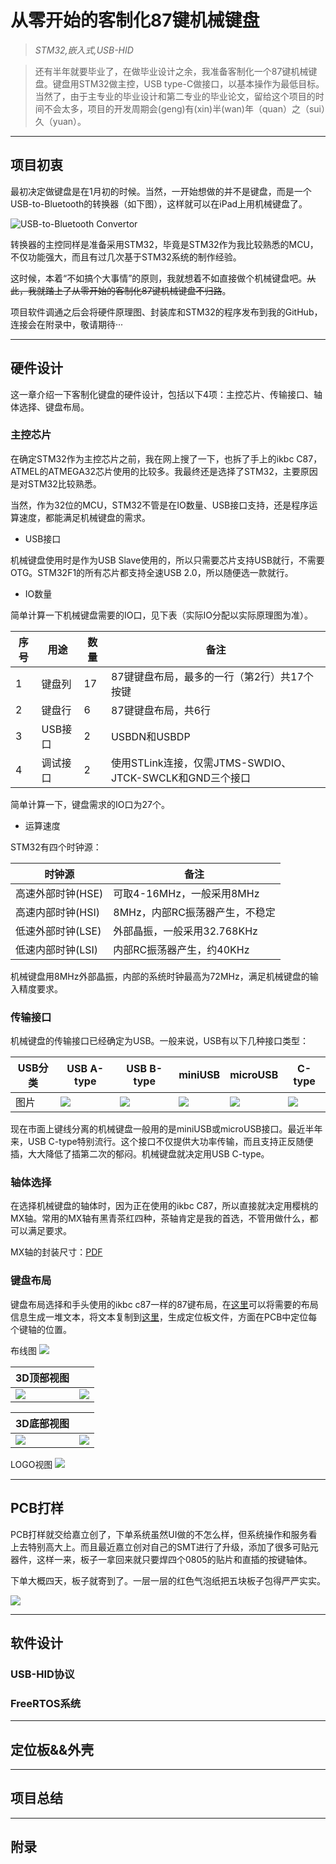 # 从零开始的客制化87键机械键盘

> *STM32,嵌入式,USB-HID*

> 还有半年就要毕业了，在做毕业设计之余，我准备客制化一个87键机械键盘。键盘用STM32做主控，USB type-C做接口，以基本操作为最低目标。当然了，由于主专业的毕业设计和第二专业的毕业论文，留给这个项目的时间不会太多，项目的开发周期会(geng)有(xin)半(wan)年（quan）之（sui）久（yuan）。

-----

## 项目初衷

最初决定做键盘是在1月初的时候。当然，一开始想做的并不是键盘，而是一个USB-to-Bluetooth的转换器（如下图），这样就可以在iPad上用机械键盘了。

![USB-to-Bluetooth Convertor](pic\\other\\bt_connector.jpg)

转换器的主控同样是准备采用STM32，毕竟是STM32作为我比较熟悉的MCU，不仅功能强大，而且有过几次基于STM32系统的制作经验。

这时候，本着“不如搞个大事情”的原则，我就想着不如直接做个机械键盘吧。~~从此，我就踏上了从零开始的客制化87键机械键盘不归路~~。

项目软件调通之后会将硬件原理图、封装库和STM32的程序发布到我的GitHub，连接会在附录中，敬请期待···

-----

## 硬件设计

这一章介绍一下客制化键盘的硬件设计，包括以下4项：主控芯片、传输接口、轴体选择、键盘布局。

### 主控芯片

在确定STM32作为主控芯片之前，我在网上搜了一下，也拆了手上的ikbc C87，ATMEL的ATMEGA32芯片使用的比较多。我最终还是选择了STM32，主要原因是对STM32比较熟悉。

当然，作为32位的MCU，STM32不管是在IO数量、USB接口支持，还是程序运算速度，都能满足机械键盘的需求。

- USB接口

机械键盘使用时是作为USB Slave使用的，所以只需要芯片支持USB就行，不需要OTG。STM32F1的所有芯片都支持全速USB 2.0，所以随便选一款就行。

- IO数量

简单计算一下机械键盘需要的IO口，见下表（实际IO分配以实际原理图为准）。

|  序号  |  用途  |  数量  |  备注  |
| --- | --- | --- | ---|
|  1  |  键盘列  |  17  |  87键键盘布局，最多的一行（第2行）共17个按键  |
|  2  |  键盘行  |  6  |  87键键盘布局，共6行  |
|  3  |  USB接口  |  2  |  USBDN和USBDP  |
|  4  |  调试接口  |  2  |  使用STLink连接，仅需JTMS-SWDIO、JTCK-SWCLK和GND三个接口  |

简单计算一下，键盘需求的IO口为27个。

- 运算速度

STM32有四个时钟源：

|  时钟源  |  备注  |
| --- | --- |
|  高速外部时钟(HSE)  |  可取4-16MHz，一般采用8MHz  |
|  高速内部时钟(HSI)  |  8MHz，内部RC振荡器产生，不稳定  |
|  低速外部时钟(LSE)  |  外部晶振，一般采用32.768KHz  |
|  低速内部时钟(LSI)  |  内部RC振荡器产生，约40KHz  |

机械键盘用8MHz外部晶振，内部的系统时钟最高为72MHz，满足机械键盘的输入精度要求。

### 传输接口

机械键盘的传输接口已经确定为USB。一般来说，USB有以下几种接口类型：

| USB分类 | USB A-type | USB B-type | miniUSB | microUSB | C-type |
| --- | --- | --- | --- | --- | --- |
| 图片 | ![](pic\\usb_type\\type_a.jpg) | ![](pic\\usb_type\\type_b.jpg) | ![](pic\\usb_type\\miniusb.jpg) | ![](pic\\usb_type\\microusb.jpg) | ![](pic\\usb_type\\type_c.jpg) |

现在市面上键线分离的机械键盘一般用的是miniUSB或microUSB接口。最近半年来，USB C-type特别流行。这个接口不仅提供大功率传输，而且支持正反随便插，大大降低了插第二次的郁闷。机械键盘就决定用USB C-type。

### 轴体选择

在选择机械键盘的轴体时，因为正在使用的ikbc C87，所以直接就决定用樱桃的MX轴。常用的MX轴有黑青茶红四种，茶轴肯定是我的首选，不管用做什么，都可以满足要求。

MX轴的封装尺寸：[PDF](Reference\\Cherry_MX\\Cherry_MX_sw.pdf)

### 键盘布局

键盘布局选择和手头使用的ikbc c87一样的87键布局，在[这里](http://www.keyboard-layout-editor.com/
)可以将需要的布局信息生成一堆文本，将文本复制到[这里](http://builder.swillkb.com/)，生成定位板文件，方面在PCB中定位每个键轴的位置。

布线图
![](pic\\pcb\\pcb_2d_bottomlayer.png)

|3D顶部视图||
| --- | --- |
| ![](pic\\pcb\\2.PNG) | ![](pic\\pcb\\pcb_3d_top.png) |

|3D底部视图||
| --- | --- |
| ![](pic\\pcb\\1.PNG) | ![](pic\\pcb\\pcb_3d_bottom.png) |

LOGO视图
![](pic\\pcb\\pcb_3d_logo.png)

-----

## PCB打样

PCB打样就交给嘉立创了，下单系统虽然UI做的不怎么样，但系统操作和服务看上去特别高大上。而且最近嘉立创对自己的SMT进行了升级，添加了很多可贴元器件，这样一来，板子一拿回来就只要焊四个0805的贴片和直插的按键轴体。

下单大概四天，板子就寄到了。一层一层的红色气泡纸把五块板子包得严严实实。

![](pic\\pcb\\pcb_package.jpg)

-----

## 软件设计

### USB-HID协议

### FreeRTOS系统

-----

## 定位板&&外壳

-----

## 项目总结

-----

## 附录












